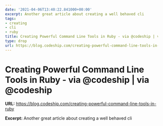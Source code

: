 ```yaml
---
date: '2021-04-06T13:40:22.841000+00:00'
excerpt: Another great article about creating a well behaved cli
tags:
- creating
- cli
- ruby
title: Creating Powerful Command Line Tools in Ruby - via @codeship | via @codeship
type: drop
url: https://blog.codeship.com/creating-powerful-command-line-tools-in-ruby
---
```


# Creating Powerful Command Line Tools in Ruby - via @codeship | via @codeship

**URL:** https://blog.codeship.com/creating-powerful-command-line-tools-in-ruby

**Excerpt:** Another great article about creating a well behaved cli
